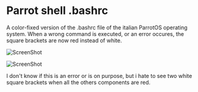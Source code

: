 # Parrot shell .bashrc
A color-fixed version of the .bashrc file of the italian ParrotOS operating system. When a wrong command is executed, or an error occures, the square brackets are now red instead of white.

![ScreenShot](err.png)

![ScreenShot](correct.png)

I don't know if this is an error or is on purpose, but i hate to see two white square brackets when all the others components are red. 

